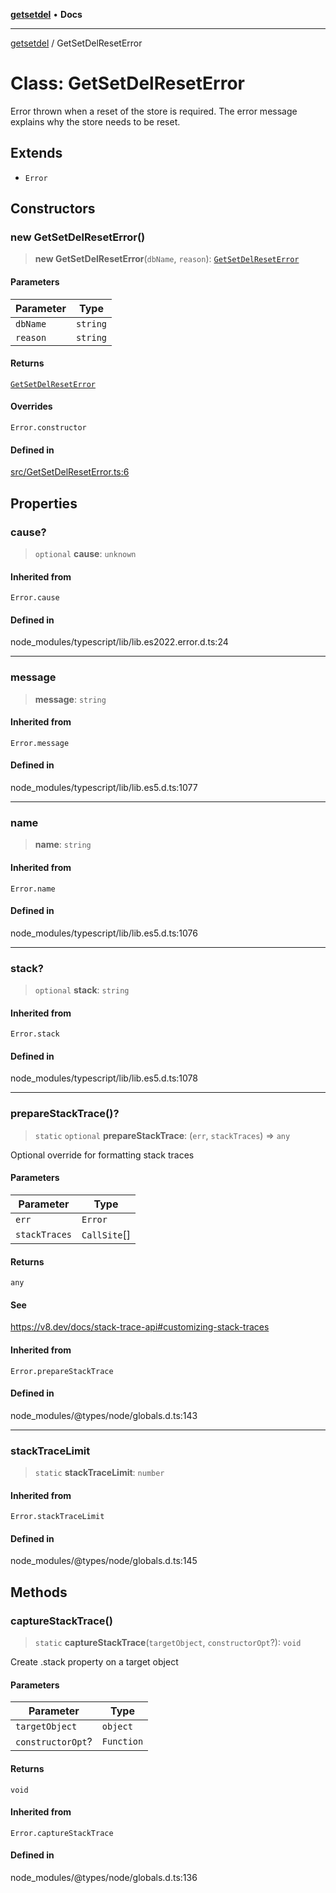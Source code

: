 [**getsetdel**](../README.md) • **Docs**

---

[getsetdel](../README.md) / GetSetDelResetError

# Class: GetSetDelResetError

Error thrown when a reset of the store is required. The error message
explains why the store needs to be reset.

## Extends

- `Error`

## Constructors

### new GetSetDelResetError()

> **new GetSetDelResetError**(`dbName`, `reason`): [`GetSetDelResetError`](GetSetDelResetError.md)

#### Parameters

| Parameter | Type     |
| --------- | -------- |
| `dbName`  | `string` |
| `reason`  | `string` |

#### Returns

[`GetSetDelResetError`](GetSetDelResetError.md)

#### Overrides

`Error.constructor`

#### Defined in

[src/GetSetDelResetError.ts:6](https://github.com/ericvera/getsetdel/blob/main/src/GetSetDelResetError.ts#L6)

## Properties

### cause?

> `optional` **cause**: `unknown`

#### Inherited from

`Error.cause`

#### Defined in

node_modules/typescript/lib/lib.es2022.error.d.ts:24

---

### message

> **message**: `string`

#### Inherited from

`Error.message`

#### Defined in

node_modules/typescript/lib/lib.es5.d.ts:1077

---

### name

> **name**: `string`

#### Inherited from

`Error.name`

#### Defined in

node_modules/typescript/lib/lib.es5.d.ts:1076

---

### stack?

> `optional` **stack**: `string`

#### Inherited from

`Error.stack`

#### Defined in

node_modules/typescript/lib/lib.es5.d.ts:1078

---

### prepareStackTrace()?

> `static` `optional` **prepareStackTrace**: (`err`, `stackTraces`) => `any`

Optional override for formatting stack traces

#### Parameters

| Parameter     | Type         |
| ------------- | ------------ |
| `err`         | `Error`      |
| `stackTraces` | `CallSite`[] |

#### Returns

`any`

#### See

https://v8.dev/docs/stack-trace-api#customizing-stack-traces

#### Inherited from

`Error.prepareStackTrace`

#### Defined in

node_modules/@types/node/globals.d.ts:143

---

### stackTraceLimit

> `static` **stackTraceLimit**: `number`

#### Inherited from

`Error.stackTraceLimit`

#### Defined in

node_modules/@types/node/globals.d.ts:145

## Methods

### captureStackTrace()

> `static` **captureStackTrace**(`targetObject`, `constructorOpt`?): `void`

Create .stack property on a target object

#### Parameters

| Parameter         | Type       |
| ----------------- | ---------- |
| `targetObject`    | `object`   |
| `constructorOpt`? | `Function` |

#### Returns

`void`

#### Inherited from

`Error.captureStackTrace`

#### Defined in

node_modules/@types/node/globals.d.ts:136

